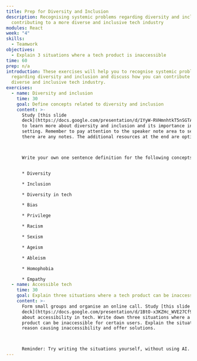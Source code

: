 ```yaml
---
title: Prep for Diversity and Inclusion
description: Recognising systemic problems regarding diversity and inclusion and
  contributing to a more diverse and inclusive tech industry
modules: React
week: "4"
skills:
  - Teamwork
objectives:
  - Explain 3 situations where a tech product is inaccessible
time: 60
prep: n/a
introduction: These exercises will help you to recognise systemic problems
  regarding diversity and inclusion and discuss how you can contribute to a more
  diverse and inclusive tech industry.
exercises:
  - name: Diversity and inclusion
    time: 30
    goal: Define concepts related to diversity and inclusion
    content: >-
      Study [this slide
      deck](https://docs.google.com/presentation/d/1YyW-RVHmnhtkT5nSGTAMSW-3TScrygUrMuQ30Py7C-o/edit#slide=id.gaa71b86f5e_0_0)
      to learn more about diversity and inclusion and its importance in a work
      setting. Remember to pay attention to the speaker note area to see if
      there are any notes. The additional resources at the end are optional.



      Write your own one sentence definition for the following concepts. Try avoid using ChatGPT or similar to write them, so you can practise your English language skills too:


      * Diversity

      * Inclusion

      * Diversity in tech

      * Bias

      * Privilege

      * Racism

      * Sexism

      * Ageism

      * Ableism

      * Homophobia

      * Empathy
  - name: Accessible tech
    time: 30
    goal: Explain three situations where a tech product can be inaccessible
    content: >-
      Form small groups and organise an online call. Study [this slide
      deck](https://docs.google.com/presentation/d/1BtO-x3KZHc_WVE27Cf92Iy_zWtpm0GKkLPd_FAGa_tc/edit?usp=sharing)
      about accessibility in tech. Write down three situations where a tech
      product can be inaccessible for certain users. Explain the situation, the
      reason causing inaccessibility and offer solutions.



      Reminder: Try writing the situations yourself, without using AI. Remember to check your Grammar.
---
```

